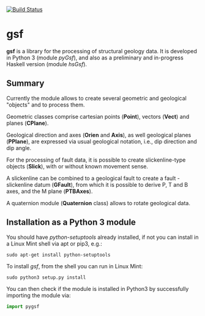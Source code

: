 
[![Build Status](https://travis-ci.org/mauroalberti/gsf.svg?branch=master)](https://travis-ci.org/mauroalberti/gsf)

# gsf 
**gsf** is a library for the processing of structural geology data. It is developed in Python 3 (module *pyGsf*), and also as a preliminary and in-progress Haskell version (module *hsGsf*).

## Summary

Currently the module allows to create several geometric and geological "objects" and to process them.

Geometric classes comprise cartesian points (**Point**), vectors (**Vect**) and planes (**CPlane**).

Geological direction and axes (**Orien** and **Axis**), as well geological planes (**PPlane**), are expressed via usual geological notation, i.e., dip direction and dip angle.

For the processing of fault data, it is possible to create slickenline-type objects (**Slick**), with or without known movement sense. 

A slickenline can be combined to a geological fault to create a fault - slickenline datum (**GFault**), from which it is possible to derive P, T and B axes, and the M plane (**PTBAxes**). 

A quaternion module (**Quaternion** class) allows to rotate geological data.

## Installation as a Python 3 module

You should have *python-setuptools* already installed, if not you can install in a Linux Mint shell via apt or pip3, e.g.:
```
sudo apt-get install python-setuptools
```
To install *gsf*, from the shell you can run in Linux Mint:
```
sudo python3 setup.py install
```
You can then check if the module is installed in Python3 by successfully importing the module via:
```python
import pygsf
```


